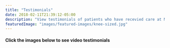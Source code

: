 ```yaml
---
title: "Testimonials"
date: 2018-02-11T21:39:12-05:00
description: "View testimonials of patients who have recevied care at Myers Sports Medicine and Orthopaedic Center"
featuredImage: "images/featured-images/knee-sized.jpg"
---
```


#### Click the images below to see video testimonials

<br>
